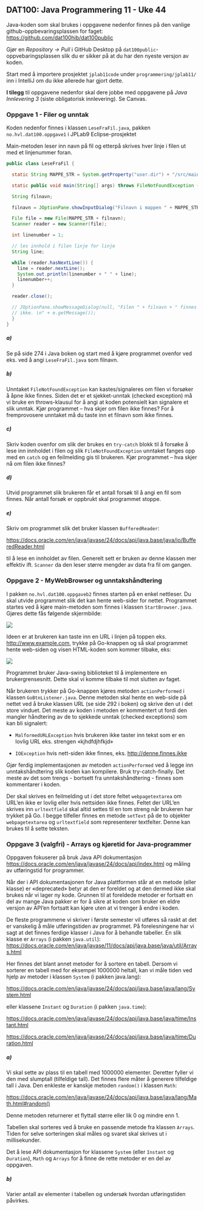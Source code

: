 ## DAT100: Java Programmering 11 - Uke 44

Java-koden som skal brukes i oppgavene nedenfor finnes på den vanlige github-oppbevaringsplassen for faget: https://github.com/dat100hib/dat100public

Gjør en *Repository -> Pull* i GitHub Desktop på `dat100public`-oppvebaringsplassen slik du er sikker på at du har den nyeste versjon av koden.

Start med å importere prosjektet `jplab11code` under `programmering/jplab11/` inn i IntelliJ om du ikke allerede har gjort dette.

**I tilegg** til oppgavene nedenfor skal dere jobbe med oppgavene på *Java Innlevering 3* (siste obligatorisk innlevering). Se Canvas.

### Oppgave 1 - Filer og unntak

Koden nedenfor finnes i klassen `LeseFraFil.java`, pakken `no.hvl.dat100.oppgave1` i JPLab9 Eclipse-prosjektet

Main-metoden leser inn navn på fil og etterpå skrives hver linje i filen ut med et linjenummer foran.

```java
public class LeseFraFil {

  static String MAPPE_STR = System.getProperty("user.dir") + "/src/main/java/no/hvl/dat100/jplab11/oppgave1/";

  static public void main(String[] args) throws FileNotFoundException {

  String filnavn;

  filnavn = JOptionPane.showInputDialog("Filnavn i mappen " + MAPPE_STR);

  File file = new File(MAPPE_STR + filnavn);
  Scanner reader = new Scanner(file);

  int linenumber = 1;

  // les innhold i filen linje for linje
  String line;

  while (reader.hasNextLine()) {
    line = reader.nextLine();
    System.out.println(linenumber + " " + line);
    linenumber++;
  }

  reader.close();

  // JOptionPane.showMessageDialog(null, "Filen " + filnavn + " finnes
  // ikke. \n" + e.getMessage());
  }
}
```

##### a)

Se på side 274 i Java boken og start med å kjøre programmet ovenfor ved eks. ved å angi `LeseFraFil.java` som filnavn.

##### b)

Unntaket `FileNotFoundException` kan kastes/signaleres om filen vi forsøker å åpne ikke finnes. Siden det er et sjekket-unntak (checked exception) må vi bruke en throws-klausul for å angi at koden potensielt kan signalere et slik unntak. Kjør programmet – hva skjer om filen ikke finnes? For å fremprovosere unntaket må du taste inn et filnavn som ikke finnes.

##### c)

Skriv koden ovenfor om slik der brukes en `try-catch` blokk til å forsøke å lese inn innholdet i filen og slik `FileNotFoundException` unntaket fanges opp med en `catch` og en feilmelding gis til brukeren. Kjør programmet – hva skjer nå om filen ikke finnes?

##### d)

Utvid programmet slik brukeren får et antall forsøk til å angi en fil som finnes. Når antall forsøk er oppbrukt skal programmet stoppe.

##### e)

Skriv om programmet slik det bruker klassen `BufferedReader`:

https://docs.oracle.com/en/java/javase/24/docs/api/java.base/java/io/BufferedReader.html

til å lese en innholdet av filen. Generelt sett er bruken av denne klassen mer effektiv ift. `Scanner` da den leser større mengder av data fra fil om gangen.

### Oppgave 2 - MyWebBrowser og unntakshåndtering

I pakken `no.hvl.dat100.oppgaveb2` finnes starten på en enkel nettleser. Du skal utvide
programmet slik det kan hente web-sider for nettet. Programmet startes ved å kjøre main-metoden
som finnes i klassen `StartBrowser.java`. Gjøres dette fås følgende skjermbilde:

![](assets/markdown-img-paste-20191017185501935.png)

Ideen er at brukeren kan taste inn en URL i linjen på toppen eks. http://www.example.com, trykke på Go-knappen og så skal programmet hente web-siden og visen HTML-koden som kommer tilbake, eks:

![](assets/markdown-img-paste-20191017190802738.png)

Programmet bruker Java-swing biblioteket til å implementere en brukergrensesnitt. Dette skal vi komme tilbake til mot slutten av faget.

Når brukeren trykker på Go-knappen kjøres metoden `actionPerformed` i klassen `GoBtnListener.java`. Denne metoden skal hente en web-side på nettet ved å bruke klassen URL (se side 292 i boken) og skrive den ut i det store vinduet. Det meste av koden i metoden er kommentert ut fordi den mangler håndtering av de to sjekkede unntak (checked exceptions) som kan bli signalert:

- `MalformedURLException` hvis brukeren ikke taster inn tekst som er en lovlig URL eks. strengen «kjhdfdjhfkjd»

- `IOException` hvis nett-siden ikke finnes, eks. http://denne.finnes.ikke

Gjør ferdig implementasjonen av metoden `actionPerformed` ved å legge inn unntakshåndtering slik koden kan kompilere. Bruk try-catch-finally. Det meste av det som trengs - bortsett fra unntakshåndtering - finnes som kommentarer i koden.

Der skal skrives en feilmelding ut i det store feltet `webpagetextarea` om URL’en ikke er lovlig eller hvis nettsiden ikke finnes. Feltet der URL’en skrives inn `urltextfield` skal altid settes til en tom streng når brukeren har trykket på Go. I begge tilfeller finnes en metode `setText` på de to objekter `webpagetextarea` og `urltextfield` som representerer textfelter. Denne kan brukes til å sette teksten.

### Oppgave 3 (valgfri) - Arrays og kjøretid for Java-programmer

Oppgaven fokuserer på bruk Java API dokumentasjon https://docs.oracle.com/en/java/javase/24/docs/api/index.html og måling av utføringstid for programmer.

Når der i API dokumentasjonen for Java plattformen står at en metode (eller klasse) er «deprecated» betyr at den er foreldet og at den dermed ikke skal brukes når vi lager ny kode. Grunnen til at foreldede metoder er fortsatt en del av mange Java pakker er for å sikre at koden som bruker en eldre versjon av API’en fortsatt kan kjøre uten at vi trenger å endre i koden.

De fleste programmene vi skriver i første semester vil utføres så raskt at det er vanskelig å måle utføringstiden av programmet.  På forelesningene har vi sagt at det finnes ferdige klasser i Java for å behandle tabeller. En slik klasse er `Arrays` (i pakken `java.util`): https://docs.oracle.com/en/java/javase/11/docs/api/java.base/java/util/Arrays.html

Her finnes det blant annet metoder for å sortere en tabell. Dersom vi sorterer en tabell med for eksempel 1000000 heltall, kan vi måle tiden ved hjelp av metoder i klassen `System` (i pakken java.lang):

https://docs.oracle.com/en/java/javase/24/docs/api/java.base/java/lang/System.html

eller klassene `Instant` og `Duration` (i pakken `java.time`):

https://docs.oracle.com/en/java/javase/24/docs/api/java.base/java/time/Instant.html

https://docs.oracle.com/en/java/javase/24/docs/api/java.base/java/time/Duration.html

##### a)

Vi skal sette av plass til en tabell med 1000000 elementer. Deretter fyller vi den med slumptall (tilfeldige tall). Det finnes flere måter å generere tilfeldige tall i Java. Den enkleste er kanskje metoden `random()` i klassen `Math`:

https://docs.oracle.com/en/java/javase/24/docs/api/java.base/java/lang/Math.html#random()

Denne metoden returnerer et flyttall større eller lik 0 og mindre enn 1.

Tabellen skal sorteres ved å bruke en passende metode fra klassen `Arrays`. Tiden for selve sorteringen skal måles og svaret skal skrives ut i millisekunder.

Det å lese API dokumentasjon for klassene `System` (eller `Instant` og `Duration`), `Math` og `Arrays` for å finne de rette metoder er en del av oppgaven.

##### b)

Varier antall av elementer i tabellen og undersøk hvordan utføringstiden påvirkes.